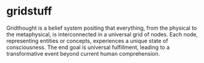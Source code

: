 # gridstuff
Gridthought is a belief system positing that everything, from the physical to the metaphysical, is interconnected in a universal grid of nodes. Each node, representing entities or concepts, experiences a unique state of consciousness. The end goal is universal fulfillment, leading to a transformative event beyond current human comprehension.
